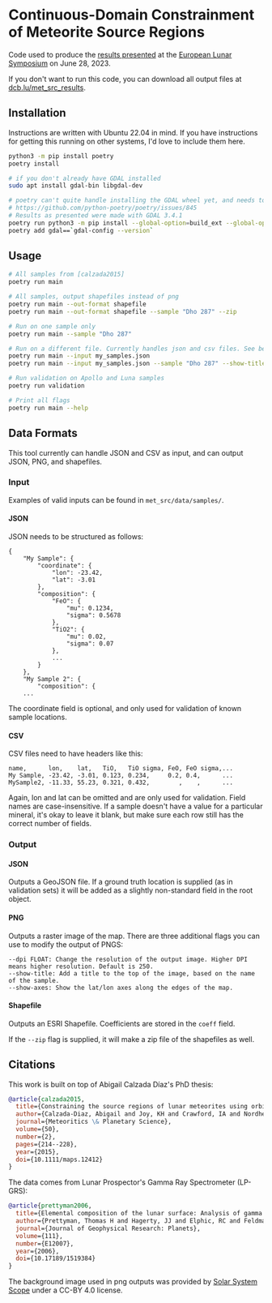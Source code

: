 
# Continuous-Domain Constrainment of Meteorite Source Regions

Code used to produce the [results presented](https://sservi.directus.app/assets/2483b7e0-a336-443d-8739-3d5f4756e1fb.pdf#page=33) at the [European Lunar Symposium](https://sservi.nasa.gov/els2023/) on June 28, 2023.

If you don't want to run this code, you can download all output files at [dcb.lu/met_src_results]().

## Installation

Instructions are written with Ubuntu 22.04 in mind. If you have instructions for getting this running on other systems, I'd love to include them here.

```bash
python3 -m pip install poetry
poetry install

# if you don't already have GDAL installed
sudo apt install gdal-bin libgdal-dev

# poetry can't quite handle installing the GDAL wheel yet, and needs to be installed separately
# https://github.com/python-poetry/poetry/issues/845
# Results as presented were made with GDAL 3.4.1
poetry run python3 -m pip install --global-option=build_ext --global-option="-I/usr/include/gdal" GDAL==`gdal-config --version`
poetry add gdal==`gdal-config --version`
```

## Usage
```bash
# All samples from [calzada2015]
poetry run main

# All samples, output shapefiles instead of png
poetry run main --out-format shapefile
poetry run main --out-format shapefile --sample "Dho 287" --zip

# Run on one sample only
poetry run main --sample "Dho 287"

# Run on a different file. Currently handles json and csv files. See below for formats
poetry run main --input my_samples.json
poetry run main --input my_samples.json --sample "Dho 287" --show-title --show-axes --dpi 300

# Run validation on Apollo and Luna samples
poetry run validation

# Print all flags
poetry run main --help
```

## Data Formats

This tool currently can handle JSON and CSV as input, and can output JSON, PNG, and shapefiles.

### Input

Examples of valid inputs can be found in `met_src/data/samples/`.

#### JSON

JSON needs to be structured as follows:
```
{
    "My Sample": {
        "coordinate": {
            "lon": -23.42,
            "lat": -3.01
        },
        "composition": {
            "FeO": {
                "mu": 0.1234,
                "sigma": 0.5678
            },
            "TiO2": {
                "mu": 0.02,
                "sigma": 0.07
            },
            ...
        }
    },
    "My Sample 2": {
        "composition": {
    ...
```

The coordinate field is optional, and only used for validation of known sample locations.

#### CSV

CSV files need to have headers like this:
```csv
name,      lon,    lat,   TiO,   TiO sigma, FeO, FeO sigma,...
My Sample, -23.42, -3.01, 0.123, 0.234,     0.2, 0.4,      ...
MySample2, -11.33, 55.23, 0.321, 0.432,        ,    ,      ...
```
Again, lon and lat can be omitted and are only used for validation.
Field names are case-insensitive. If a sample doesn't have a value for a particular mineral, it's okay to leave it blank, but make sure each row still has the correct number of fields.

### Output

#### JSON
Outputs a GeoJSON file. If a ground truth location is supplied (as in validation sets) it will be added as a slightly non-standard field in the root object.

#### PNG
Outputs a raster image of the map. There are three additional flags you can use to modify the output of PNGS:
```
--dpi FLOAT: Change the resolution of the output image. Higher DPI means higher resolution. Default is 250.
--show-title: Add a title to the top of the image, based on the name of the sample.
--show-axes: Show the lat/lon axes along the edges of the map.
```

#### Shapefile
Outputs an ESRI Shapefile. Coefficients are stored in the `coeff` field.

If the `--zip` flag is supplied, it will make a zip file of the shapefiles as well.

## Citations

This work is built on top of Abigail Calzada Díaz's PhD thesis:

```bibtex
@article{calzada2015,
  title={Constraining the source regions of lunar meteorites using orbital geochemical data},
  author={Calzada-Diaz, Abigail and Joy, KH and Crawford, IA and Nordheim, TA},
  journal={Meteoritics \& Planetary Science},
  volume={50},
  number={2},
  pages={214--228},
  year={2015},
  doi={10.1111/maps.12412}
}
```

The data comes from Lunar Prospector's Gamma Ray Spectrometer (LP-GRS):
```bibtex
@article{prettyman2006,
  title={Elemental composition of the lunar surface: Analysis of gamma ray spectroscopy data from Lunar Prospector},
  author={Prettyman, Thomas H and Hagerty, JJ and Elphic, RC and Feldman, WC and Lawrence, DJ and McKinney, GW and Vaniman, DT},
  journal={Journal of Geophysical Research: Planets},
  volume={111},
  number={E12007},
  year={2006},
  doi={10.17189/1519384}
}
```

The background image used in png outputs was provided by [Solar System Scope](https://www.solarsystemscope.com/textures/) under a CC-BY 4.0 license.
